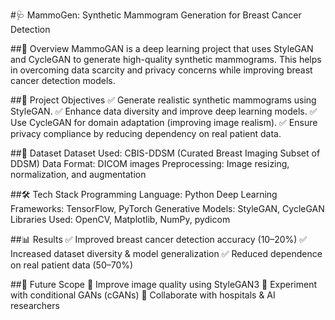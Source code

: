 #🩺 MammoGen: Synthetic Mammogram Generation for Breast Cancer Detection

##📖 Overview
MammoGAN is a deep learning project that uses StyleGAN and CycleGAN to generate high-quality synthetic mammograms. This helps in overcoming data scarcity and privacy concerns while improving breast cancer detection models.

##🎯 Project Objectives
✅ Generate realistic synthetic mammograms using StyleGAN.
✅ Enhance data diversity and improve deep learning models.
✅ Use CycleGAN for domain adaptation (improving image realism).
✅ Ensure privacy compliance by reducing dependency on real patient data.

##📂 Dataset
Dataset Used: CBIS-DDSM (Curated Breast Imaging Subset of DDSM)
Data Format: DICOM images
Preprocessing: Image resizing, normalization, and augmentation

##🛠️ Tech Stack
Programming Language: Python 
Deep Learning Frameworks: TensorFlow, PyTorch
Generative Models: StyleGAN, CycleGAN
Libraries Used: OpenCV, Matplotlib, NumPy, pydicom

##📊 Results
✅ Improved breast cancer detection accuracy (10–20%)
✅ Increased dataset diversity & model generalization
✅ Reduced dependence on real patient data (50–70%)

##🔬 Future Scope
🔹 Improve image quality using StyleGAN3
🔹 Experiment with conditional GANs (cGANs)
🔹 Collaborate with hospitals & AI researchers

